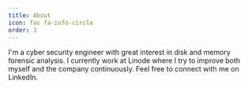 ```yaml
---
title: About
icon: fas fa-info-circle
order: 3
---
```


I'm a cyber security engineer with great interest in disk and memory forensic analysis. I currently work at Linode
where I try to improve both myself and the company continuously. Feel free to connect with me on LinkedIn.
